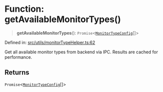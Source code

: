 # Function: getAvailableMonitorTypes()

> **getAvailableMonitorTypes**(): `Promise`\<[`MonitorTypeConfig`](../interfaces/MonitorTypeConfig.md)[]\>

Defined in: [src/utils/monitorTypeHelper.ts:62](https://github.com/Nick2bad4u/Uptime-Watcher/blob/3cce0c3b352c8390536ca3c7399ece50a05faf18/src/utils/monitorTypeHelper.ts#L62)

Get all available monitor types from backend via IPC.
Results are cached for performance.

## Returns

`Promise`\<[`MonitorTypeConfig`](../interfaces/MonitorTypeConfig.md)[]\>
